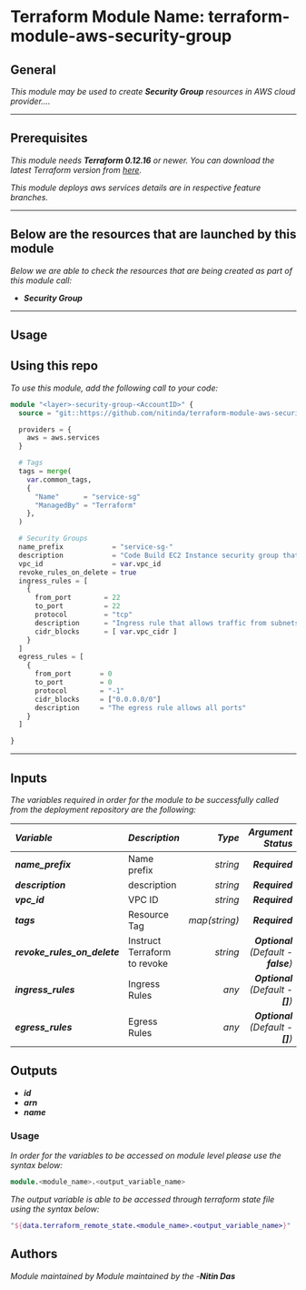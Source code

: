 # Terraform Module Name: terraform-module-aws-security-group


## General

_This module may be used to create_ **_Security Group_** _resources in AWS cloud provider...._

---


## Prerequisites

_This module needs_ **_Terraform 0.12.16_** _or newer._
_You can download the latest Terraform version from [here](https://www.terraform.io/downloads.html)._

_This module deploys aws services details are in respective feature branches._

---


## Below are the resources that are launched by this module

_Below we are able to check the resources that are being created as part of this module call:_


- **_Security Group_**


---

## Usage

## Using this repo

_To use this module, add the following call to your code:_

```tf
module "<layer>-security-group-<AccountID>" {
  source = "git::https://github.com/nitinda/terraform-module-aws-security-group.git?ref=terraform-12/master"

  providers = {
    aws = aws.services
  }

  # Tags
  tags = merge(
    var.common_tags,
    {
      "Name"      = "service-sg"
      "ManagedBy" = "Terraform"
    },
  )

  # Security Groups
  name_prefix            = "service-sg-"
  description            = "Code Build EC2 Instance security group that allows traffic from whitelisted ips"
  vpc_id                 = var.vpc_id
  revoke_rules_on_delete = true
  ingress_rules = [
    {
      from_port        = 22
      to_port          = 22
      protocol         = "tcp"
      description      = "Ingress rule that allows traffic from subnets"
      cidr_blocks      = [ var.vpc_cidr ]
    }
  ]
  egress_rules = [
    {
      from_port       = 0
      to_port         = 0
      protocol        = "-1"
      cidr_blocks     = ["0.0.0.0/0"]
      description     = "The egress rule allows all ports"
    }
  ]

}
```
---

## Inputs

_The variables required in order for the module to be successfully called from the deployment repository are the following:_


|**_Variable_** | **_Description_** | **_Type_** | **_Argument Status_** |
|:----|:----|-----:|-----:|
| **_name\_prefix_** | Name prefix | _string_ | **_Required_** |
| **_description_** | description | _string_ | **_Required_** |
| **_vpc\_id_** | VPC ID | _string_ | **_Required_** |
| **_tags_** | Resource Tag | _map(string)_ | **_Required_** |
| **_revoke\_rules\_on\_delete_** | Instruct Terraform to revoke | _string_ | **_Optional_** *(Default - **false**)* |
| **_ingress\_rules_** | Ingress Rules | _any_ | **_Optional_** *(Default - **[]**)* |
| **_egress\_rules_** | Egress Rules | _any_ | **_Optional_** *(Default - **[]**)* |



## Outputs

- **_id_**
- **_arn_**
- **_name_**




### Usage
_In order for the variables to be accessed on module level please use the syntax below:_

```tf
module.<module_name>.<output_variable_name>
```

_The output variable is able to be accessed through terraform state file using the syntax below:_

```tf
"${data.terraform_remote_state.<module_name>.<output_variable_name>}"
```

## Authors
_Module maintained by Module maintained by the -_**_Nitin Das_**